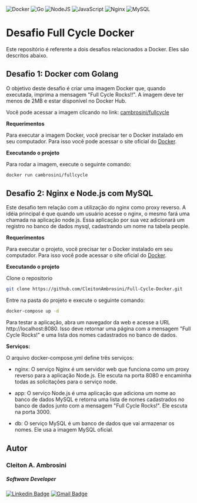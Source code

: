 ![Docker](https://img.shields.io/badge/docker-%230db7ed.svg?style=for-the-badge&logo=docker&logoColor=white)
![Go](https://img.shields.io/badge/go-%2300ADD8.svg?style=for-the-badge&logo=go&logoColor=white)
![NodeJS](https://img.shields.io/badge/node.js-6DA55F?style=for-the-badge&logo=node.js&logoColor=white)
![JavaScript](https://img.shields.io/badge/javascript-%23323330.svg?style=for-the-badge&logo=javascript&logoColor=%23F7DF1E)
![Nginx](https://img.shields.io/badge/nginx-%23009639.svg?style=for-the-badge&logo=nginx&logoColor=white)
![MySQL](https://img.shields.io/badge/mysql-%2300f.svg?style=for-the-badge&logo=mysql&logoColor=white)
# **Desafio Full Cycle Docker**
Este repositório é referente a dois desafios relacionados a Docker. Eles são descritos abaixo.

## **Desafio 1: Docker com Golang**
O objetivo deste desafio é criar uma imagem Docker que, quando executada, imprima a mensagem "Full Cycle Rocks!!". A imagem deve ter menos de 2MB e estar disponível no Docker Hub.

Você pode acessar a imagem clicando no link: [cambrosini/fullcycle](https://hub.docker.com/repository/docker/cambrosini/fullcycle/general)

**Requerimentos**

Para executar a imagem Docker, você precisar ter o Docker instalado em seu computador. Para isso você pode acessar o site oficial do [Docker](https://docs.docker.com/).

**Executando o projeto**

Para rodar a imagem, execute o seguinte comando:
```sh
docker run cambrosini/fullcycle
```

## **Desafio 2: Nginx e Node.js com MySQL**
 Este desafio tem relação com a utilização do nginx como proxy reverso. A idéia principal é que quando um usuário acesse o nginx, o mesmo fará uma chamada na aplicação node.js. Essa aplicação por sua vez adicionará um registro no banco de dados mysql, cadastrando um nome na tabela people.

**Requerimentos**

 Para executar o projeto, você precisar ter o Docker instalado em seu computador. Para isso você pode acessar o site oficial do [Docker](https://docs.docker.com/).

**Executando o projeto**

Clone o repositorio
```sh
git clone https://github.com/CleitonAmbrosini/Full-Cycle-Docker.git
```

 Entre na pasta do projeto e execute o seguinte comando:
 ```sh
docker-compose up -d
```

Para testar a aplicação, abra um navegador da web e acesse a URL http://localhost:8080. Isso deve retornar uma página com a mensagem "Full Cycle Rocks!" e uma lista dos nomes cadastrados no banco de dados.

**Serviços:**

O arquivo docker-compose.yml define três serviços:

- nginx:
  O serviço Nginx é um servidor web que funciona como um proxy reverso para a aplicação Node.js. Ele escuta na porta 8080 e encaminha todas as solicitações para o serviço node.

- app: O serviço Node.js é uma aplicação que adiciona um nome ao banco de dados MySQL e retorna uma lista de nomes cadastrados no banco de dados junto com a mensagem "Full Cycle Rocks!". Ele escuta na porta 3000.

- db: O serviço MySQL é um banco de dados que vai armazenar os nomes. Ele usa a imagem MySQL oficial.

##  Autor

### Cleiton A. Ambrosini
##### _Software Developer_

[![Linkedin Badge](https://img.shields.io/badge/Cleiton%20Ambrosini-blue?style=flat-square&logo=linkedin&labelColor=blue)](mailto:cleiton.ambro@gmail.com)
[![Gmail Badge](https://img.shields.io/badge/-cleiton.ambro@gmail.com-c14438?style=flat-square&logo=Gmail&logoColor=white&link=mailto:cleiton.ambro@gmail.com)](https://www.linkedin.com/in/cleitonambrosini/)
